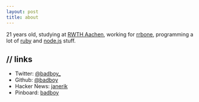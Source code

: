```yaml
---
layout: post
title: about
---
```


21 years old,
studying at [RWTH Aachen](http://www.rwth-aachen.de/), working for
[rrbone](http://www.rwth-aachen.de/), programming a lot of
[ruby](http://www.ruby-lang.org/en/) and [node.js](http://nodejs.org/) stuff.

## // links

* Twitter: [@badboy\_](https://twitter.com/badboy_)
* Github: [@badboy](https://github.com/badboy)
* Hacker News: [janerik](http://news.ycombinator.com/user?id=janerik)
* Pinboard: [badboy](http://pinboard.in/u:badboy)
